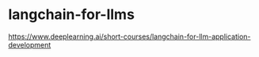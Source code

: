 # langchain-for-llms
https://www.deeplearning.ai/short-courses/langchain-for-llm-application-development
